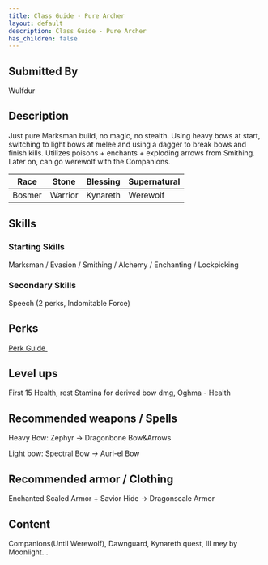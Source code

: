 ```yaml
---
title: Class Guide - Pure Archer 
layout: default
description: Class Guide - Pure Archer 
has_children: false
---
```



## Submitted By

Wulfdur

## Description

Just pure Marksman build, no magic, no stealth. Using heavy bows at start, switching to light bows at melee and using a dagger to break bows and finish kills. Utilizes poisons + enchants + exploding arrows from Smithing. Later on, can go werewolf with the Companions.

Race | Stone | Blessing | Supernatural
|--|--|--|--|
Bosmer | Warrior | Kynareth | Werewolf

## Skills

### Starting Skills

Marksman / Evasion / Smithing / Alchemy / Enchanting / Lockpicking 

### Secondary Skills

Speech (2 perks, Indomitable Force)

## Perks

<a href="https://banananaut.github.io/NannerPlanner/?p=1&b=AgEAAAEmDwAWZAoFFAVLZAUKBVAFBQpkBQoFEAENCOrgAAAAAAAAAA_3sAAAAB_4AAAAAAB04AAFAAAE" target="_blank" rel="noopener noreferrer">Perk Guide <svg viewBox="0 0 24 24" aria-labelledby="svg-external-link-title" width="1em" height="1em"><use xlink:href="#svg-external-link"></use></svg></a>

## Level ups

First 15 Health, rest Stamina for derived bow dmg, Oghma - Health

## Recommended weapons / Spells

Heavy Bow: Zephyr -> Dragonbone Bow&Arrows

Light bow: Spectral Bow -> Auri-el Bow

## Recommended armor / Clothing

Enchanted Scaled Armor + Savior Hide -> Dragonscale Armor

## Content 
Companions(Until Werewolf), Dawnguard, Kynareth quest, Ill mey by Moonlight…